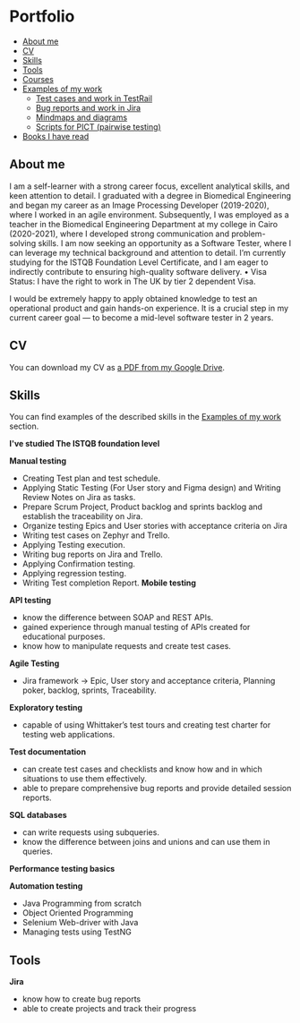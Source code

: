 # Portfolio
- [About me](#about-me)
- [CV](#cv)
- [Skills](#skills)
- [Tools](#tools)
- [Courses](#courses)
- [Examples of my work](#examples-of-my-work)
  * [Test cases and work in TestRail](#test-cases-and-work-in-testrail)
  * [Bug reports and work in Jira](#bug-reports-and-work-in-jira)
  * [Mindmaps and diagrams](#mindmaps-and-diagrams)
  * [Scripts for PICT (pairwise testing)](#scripts-for-pict-pairwise-testing)
- [Books I have read](#books-i-have-read)

## About me

I am a self-learner with a strong career focus, excellent analytical skills, and keen attention to detail. I graduated with a degree in Biomedical Engineering and began my career as an Image Processing Developer (2019-2020), where I worked in an agile environment. Subsequently, I was employed as a teacher in the Biomedical Engineering Department at my college in Cairo (2020-2021), where I developed strong communication and problem-solving skills. I am now seeking an opportunity as a Software Tester, where I can leverage my technical background and attention to detail. I’m currently studying for the ISTQB Foundation Level Certificate, and I am eager to indirectly contribute to ensuring high-quality software delivery.
• Visa Status: I have the right to work in The UK by tier 2 dependent Visa.

I would be extremely happy to apply obtained knowledge to test an operational product and gain hands-on experience. It is a crucial step in my current career goal — to become a mid-level software tester in 2 years.

## CV
You can download my CV as [a PDF from my Google Drive]().

## Skills

You can find examples of the described skills in the [Examples of my work](#examples-of-my-work) section.

__I've studied The ISTQB foundation level__

__Manual testing__
* Creating Test plan and test schedule.
* Applying Static Testing (For User story and Figma design) and Writing Review Notes on Jira as tasks.
*	Prepare Scrum Project, Product backlog and sprints backlog and establish the traceability on Jira.
*	Organize testing Epics and User stories with acceptance criteria on Jira
*	Writing test cases on Zephyr and Trello.
*	Applying Testing execution.
*	Writing bug reports on Jira and Trello.
*	Applying Confirmation testing. 
*	Applying regression testing.  
*	Writing Test completion Report.
__Mobile testing__

__API testing__
  * know the difference between SOAP and REST APIs.
  * gained experience through manual testing of APIs created for educational purposes.
  * know how to manipulate requests and create test cases.
    
__Agile Testing__
* Jira framework -> Epic, User story and acceptance criteria, Planning poker, backlog, sprints, Traceability.

__Exploratory testing__
  * capable of using Whittaker’s test tours and creating test charter for testing web applications.

__Test documentation__
  * can create test cases and checklists and know how and in which situations to use them effectively.
  * able to prepare comprehensive bug reports and provide detailed session reports.

__SQL databases__
  * can write requests using subqueries.
  * know the difference between joins and unions and can use them in queries.

__Performance testing basics__

__Automation testing__
*	Java Programming from scratch
*	Object Oriented Programming
*	Selenium Web-driver with Java
*	Managing tests using TestNG


## Tools

__Jira__
  * know how to create bug reports
  * able to create projects and track their progress
